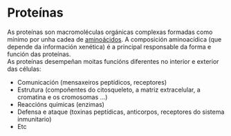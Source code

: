 # Proteínas
As proteínas son macromoléculas orgánicas complexas formadas como mínimo por unha cadea de [aminoácidos](lexicon-aminoacid).
A composición aminoacídica (que depende da información xenética) é a principal responsable da forma e función das proteínas.  
As proteínas desempeñan moitas funcións diferentes no interior e exterior das células:
* Comunicación (mensaxeiros peptídicos, receptores)
* Estrutura (compoñentes do citosqueleto, a matriz extracelular, a cromatina e os cromosomas ...)
* Reaccións químicas (enzimas)
* Defensa e ataque (toxinas peptídicas, anticorpos, receptores do sistema inmunitario)
* Etc
